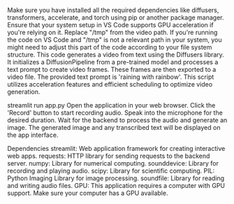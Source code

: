 Make sure you have installed all the required dependencies like diffusers, transformers, accelerate, and torch using pip or another package manager.
Ensure that your system setup in VS Code supports GPU acceleration if you're relying on it. 
Replace "/tmp" from the video path. If you're running the code on VS Code and "/tmp" is not a relevant path in your system, you might need to adjust this part of the code according to your file system structure.
This code generates a video from text using the Diffusers library. It initializes a DiffusionPipeline 
from a pre-trained model and processes a text prompt to create video frames. These frames are then exported 
to a video file. The provided text prompt is 'raining with rainbow'. This script utilizes acceleration 
features and efficient scheduling to optimize video generation.

streamlit run app.py
Open the application in your web browser.
Click the 'Record' button to start recording audio.
Speak into the microphone for the desired duration.
Wait for the backend to process the audio and generate an image.
The generated image and any transcribed text will be displayed on the app interface.

Dependencies
streamlit: Web application framework for creating interactive web apps.
requests: HTTP library for sending requests to the backend server.
numpy: Library for numerical computing.
sounddevice: Library for recording and playing audio.
scipy: Library for scientific computing.
PIL: Python Imaging Library for image processing.
soundfile: Library for reading and writing audio files.
GPU: This application requires a computer with GPU support. Make sure your computer has a GPU available.


